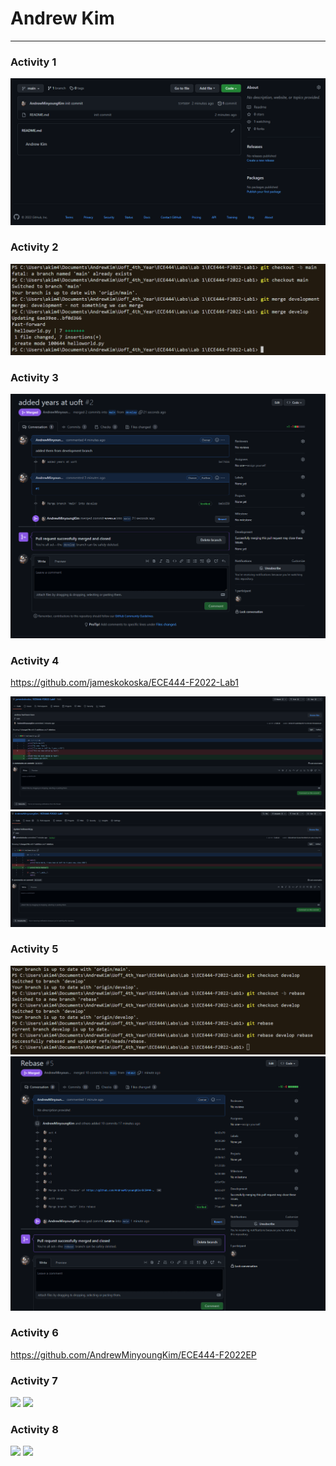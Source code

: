# Andrew Kim
------

### Activity 1
![](images/act1snap.PNG)

### Activity 2
![](images/act2snap.PNG)

### Activity 3
![](images/act3snap.PNG)

### Activity 4
https://github.com/jameskokoska/ECE444-F2022-Lab1

![](images/act4snap_james.PNG)
![](images/act4snap_me.PNG)

### Activity 5
![](images/act5snap.PNG)
![](images/act5snap2.PNG)

### Activity 6
https://github.com/AndrewMinyoungKim/ECE444-F2022EP

### Activity 7
![](images/act)
![](images/act)

### Activity 8
![](images/act)
![](images/act)
